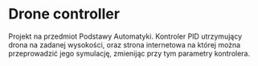 # Drone controller
Projekt na przedmiot Podstawy Automatyki. 
Kontroler PID utrzymujący drona na zadanej wysokości, oraz strona internetowa na której można przeprowadzić jego symulację,
zmienijąc przy tym parametry kontrolera.
